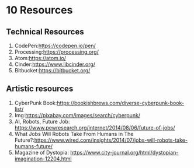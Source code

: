 # 10 Resources
## Technical Resources
1. CodePen:https://codepen.io/pen/
2. Processing:https://processing.org/
3. Atom:https://atom.io/
4. Cinder:https://www.libcinder.org/
5. Bitbucket:https://bitbucket.org/

## Artistic resources
1. CyberPunk Book:https://bookishbrews.com/diverse-cyberpunk-book-list/
2. Img:https://pixabay.com/images/search/cyberpunk/
3. AI, Robots, Future Job: https://www.pewresearch.org/internet/2014/08/06/future-of-jobs/
4. What Jobs Will Robots Take From Humans in The Future?:https://www.wired.com/insights/2014/07/jobs-will-robots-take-humans-future/
5. Magazine of Dystopia: https://www.city-journal.org/html/dystopian-imagination-12204.html
